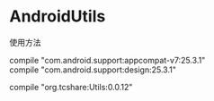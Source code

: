 # AndroidUtils

使用方法<br />

compile "com.android.support:appcompat-v7:25.3.1"<br />
compile "com.android.support:design:25.3.1"<br />

compile "org.tcshare:Utils:0.0.12"<br />
